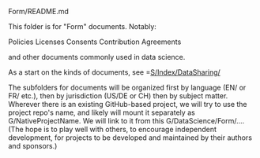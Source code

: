 Form/README.md

This folder is for "Form" documents.  Notably:

Policies
Licenses
Consents
Contribution Agreements

and other documents commonly used in data science. 

As a start on the kinds of documents, see =[S/Index/DataSharing/](http://www.commonaccord.org/i.php?v=l&f=S/Index/DataSharing/)


The subfolders for documents will be organized first by language (EN/ or FR/ etc.), then by jurisdiction (US/DE or CH) then by subject matter.  Wherever there is an existing GitHub-based project, we will try to use the project repo's name, and likely will mount it separately as G/NativeProjectName. We will link to it from this G/DataScience/Form/....  (The hope is to play well with others, to encourage independent development, for projects to be developed and maintained by their authors and sponsors.) 





